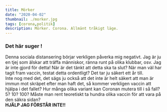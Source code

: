 ```yaml
---
title: Mörker
date: "2020-04-02"
thumbnail: ./morker.jpg
tags: [corona,politik]
description: Mörker. Corona. Allmänt tråkigt läge.
---
```


### Det här suger !

Denna sociala distansering börjar verkligen påverka mig negativt. Jag är ju en tjej som älskar att träffa människor, ränna runt på olika klubbar, osv. Jag är inte gjord för detta! När är det tänkt att detta ska ta slut? När man väl har tagit fram vaccin, testat detta ordentligt? Det tar ju säkert ett år till. <br>
Inte nog med det, det sägs ju också att det inte är helt säkert att man är immun mot skräpet efter man haft det, så kommer verkligen vaccin att hjälpa i det fallet? Hur många olika variant kan Coronan mutera till i så fall? 5? 10? 100?  Måste man rent teoretiskt ta hundra olika vaccin för att vara på den säkra sidan? <br>
<strong>HJÄLP JAG FÖRSTÅR INTE!!</strong>
